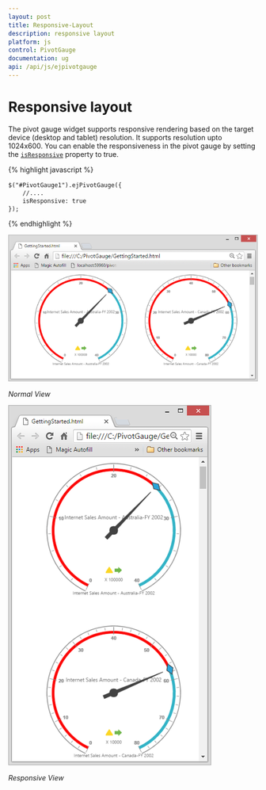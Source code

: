 ```yaml
---
layout: post
title: Responsive-Layout
description: responsive layout
platform: js
control: PivotGauge
documentation: ug
api: /api/js/ejpivotgauge
---
```


# Responsive layout

The pivot gauge widget supports responsive rendering based on the target device (desktop and tablet) resolution. It supports resolution upto 1024x600. You can enable the responsiveness in the pivot gauge by setting the [`isResponsive`](/api/js/ejpivotgauge#members:isresponsive) property to true.

{% highlight javascript %}

    $("#PivotGauge1").ejPivotGauge({
        //....
        isResponsive: true
    });

{% endhighlight %}

![](Responsive-Layout_images/Responsive1.png)

_Normal View_


![](Responsive-Layout_images/Responsive2.png)

_Responsive View_





